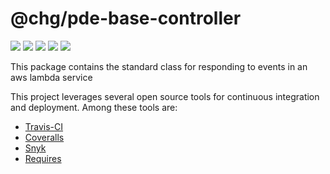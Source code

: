 # @chg/pde-base-controller

![](https://img.shields.io/travis/chgdev/pde-base-controller.svg) ![](https://img.shields.io/coveralls/github/chgdev/pde-base-controller.svg) ![](https://img.shields.io/requires/github/chgdev/pde-base-controller.svg) ![](https://img.shields.io/npm/l/@chg/pde-base-controller.svg) ![](https://img.shields.io/snyk/vulnerabilities/github/chgdev/pde-base-controller.svg)

This package contains the standard class for responding to events in an aws lambda service

This project leverages several open source tools for continuous integration and deployment. Among these tools are:

-  [Travis-CI](https://travis-ci.org)
- [Coveralls](https://coveralls.io)
- [Snyk](https://app.snyk.io)
- [Requires](https://requires.io)